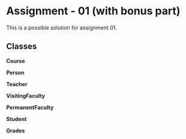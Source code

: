 # Assignment - 01 (with bonus part)
This is a  possible solution for assignment 01.

## Classes

**Course**

**Person**

**Teacher**

**VisitingFaculty**

**PermanentFaculty**

**Student**

**Grades** 
